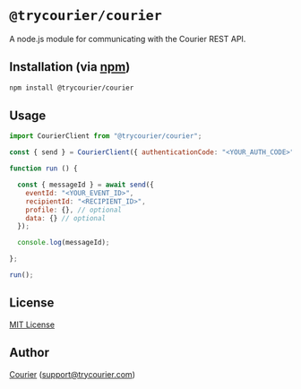 # `@trycourier/courier`

A node.js module for communicating with the Courier REST API.

## Installation (via [npm](https://www.npmjs.com/package/@trycourier/courier))

```bash
npm install @trycourier/courier
```

## Usage

```javascript
import CourierClient from "@trycourier/courier";

const { send } = CourierClient({ authenticationCode: "<YOUR_AUTH_CODE>" })

function run () {

  const { messageId } = await send({
    eventId: "<YOUR_EVENT_ID>",
    recipientId: "<RECIPIENT_ID>",
    profile: {}, // optional
    data: {} // optional
  });

  console.log(messageId);

};

run();
```

## License

[MIT License](http://www.opensource.org/licenses/mit-license.php)

## Author

[Courier](https://github.com/trycourier) ([support@trycourier.com](mailto:support@trycourier.com))
